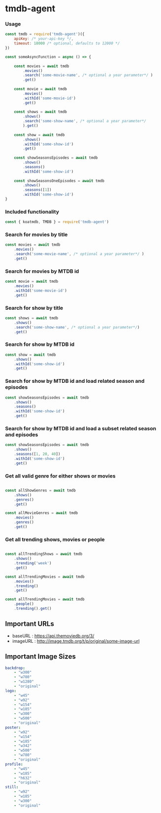 # tmdb-agent

### Usage
```js
const tmdb = require('tmdb-agent')({
    apiKey: /* your-api-key */,
    timeout: 18000 /* optional, defaults to 12000 */
})

const someAsyncFunction = async () => {
    
    const movies = await tmdb
        .movies()
        .search('some-movie-name', /* optional a year parameter*/ )
        .get()
    
    const movie = await tmdb
        .movies()
        .withId('some-movie-id')
        .get()
    
    const shows = await tmdb
        .shows()
        .search('some-show-name', /* optional a year parameter*/
        ).get()
    
    const show = await tmdb
        .shows()
        .withId('some-show-id')
        .get()
    
    const showSeasonsEpisodes = await tmdb
        .shows()
        .seasons()
        .withId('some-show-id')
    
    const showSeasonsOneEpisodes = await tmdb
        .shows()
        .seasons([1])
        .withId('some-show-id')
}
```
### Included functionality

```js
const { koatmdb, TMDB } = require('tmdb-agent')
```

### Search for movies by title
```js
const movies = await tmdb
    .movies()
    .search('some-movie-name', /* optional a year parameter*/ )
    .get()
```

### Search for movies by MTDB id
```js
const movie = await tmdb
    .movies()
    .withId('some-movie-id')
    .get()
```

### Search for show by title
```js
const shows = await tmdb
    .shows()
    .search('some-show-name', /* optional a year parameter*/)
    .get()
```

### Search for show by MTDB id
```js
const show = await tmdb
    .shows()
    .withId('some-show-id')
    .get()
```

### Search for show by MTDB id and load related season and episodes
```js
const showSeasonsEpisodes = await tmdb
    .shows()
    .seasons()
    .withId('some-show-id')
    .get()
```

### Search for show by MTDB id and load a subset related season and episodes
```js
const showSeasonsEpisodes = await tmdb
    .shows()
    .seasons([1, 20, 40])
    .withId('some-show-id')
    .get()
```

### Get all valid genre for either shows or movies
```js

const allShowGenres = await tmdb
    .shows()
    .genres()
    .get()

const allMovieGenres = await tmdb
    .movies()
    .genres()
    .get()
```

### Get all trending shows, movies or people
```js

const allTrendingShows = await tmdb
    .shows()
    .trending('week')
    .get()

const allTrendingMovies = await tmdb
    .movies()
    .trending()
    .get()

const allTrendingMovies = await tmdb
    .people()
    .trending().get()
```

## Important URLs
- baseURL : https://api.themoviedb.org/3/
- imageURL : http://image.tmdb.org/t/p/original/some-image-url


## Important Image Sizes

```yaml
backdrop:
    - "w300"
    - "w780"
    - "w1280"
    - "original"
logo:
    - "w45"
    - "w92"
    - "w154"
    - "w185"
    - "w300"
    - "w500"
    - "original"
poster:
    - "w92"
    - "w154"
    - "w185"
    - "w342"
    - "w500"
    - "w780"
    - "original"
profile:
    - "w45"
    - "w185"
    - "h632"
    - "original"
still:
    - "w92"
    - "w185"
    - "w300"
    - "original"
```


